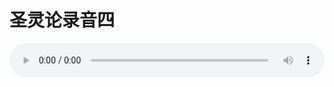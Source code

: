 # 圣灵论录音四

<audio style="width: 100%;" preload="false" controls controlslist="nodownload"><source src="//file.simai.life/audio/mp3/old/27415.mp3" type="audio/mpeg">Your browser does not support the audio element.</audio>


